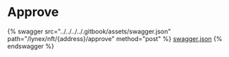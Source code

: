# Approve

{% swagger src="../../../../.gitbook/assets/swagger.json" path="/lynex/nft/{address}/approve" method="post" %}
[swagger.json](../../../../.gitbook/assets/swagger.json)
{% endswagger %}
